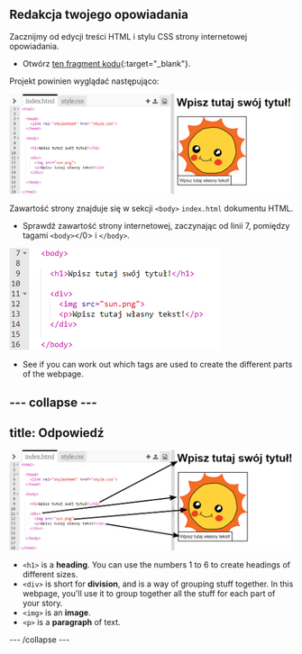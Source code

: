 ## Redakcja twojego opowiadania

Zacznijmy od edycji treści HTML i stylu CSS strony internetowej opowiadania.

+ Otwórz [ten fragment kodu](http://jumpto.cc/web-story){:target="_blank"}.

Projekt powinien wyglądać następująco:

![zrzut ekranu](images/story-starter.png)

Zawartość strony znajduje się w sekcji `<body>` ` index.html ` dokumentu HTML.

+ Sprawdź zawartość strony internetowej, zaczynając od linii 7, pomiędzy tagami `<body>`</0> i `</body>`.

![zrzut ekranu](images/story-html.png)

+ See if you can work out which tags are used to create the different parts of the webpage.

## \--- collapse \---

## title: Odpowiedź

![zrzut ekranu](images/story-elements.png)

+ `<h1>` is a **heading**. You can use the numbers 1 to 6 to create headings of different sizes.
+ `<div>` is short for **division**, and is a way of grouping stuff together. In this webpage, you'll use it to group together all the stuff for each part of your story.
+ `<img>` is an **image**.
+ `<p>` is a **paragraph** of text.

\--- /collapse \---